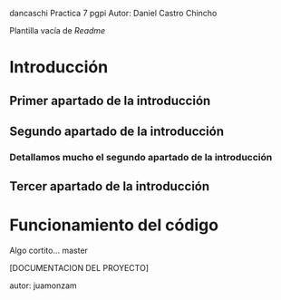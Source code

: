  dancaschi
Practica 7 pgpi
Autor: Daniel Castro Chincho

Plantilla vacía de *Readme*

# Introducción

## Primer apartado de la introducción
## Segundo apartado de la introducción
### Detallamos mucho el segundo apartado de la introducción
## Tercer apartado de la introducción


# Funcionamiento del código
 Algo cortito...
 master

[DOCUMENTACION DEL PROYECTO]

autor: juamonzam

